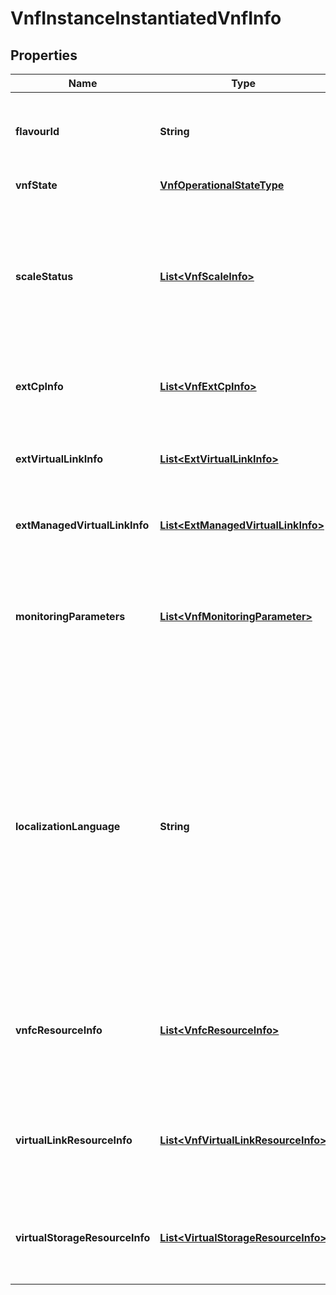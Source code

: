 
# VnfInstanceInstantiatedVnfInfo

## Properties
Name | Type | Description | Notes
------------ | ------------- | ------------- | -------------
**flavourId** | **String** | Identifier of the VNF deployment flavor applied to this VNF instance.  | 
**vnfState** | [**VnfOperationalStateType**](VnfOperationalStateType.md) | The state of the VNF instance.  | 
**scaleStatus** | [**List&lt;VnfScaleInfo&gt;**](VnfScaleInfo.md) | Scale status of the VNF, one entry per aspect. Represents for every scaling aspect how \&quot;big\&quot; the VNF has been scaled w.r.t. that aspect.  |  [optional]
**extCpInfo** | [**List&lt;VnfExtCpInfo&gt;**](VnfExtCpInfo.md) | Information about the external CPs exposed by the VNF instance.  |  [optional]
**extVirtualLinkInfo** | [**List&lt;ExtVirtualLinkInfo&gt;**](ExtVirtualLinkInfo.md) | Information about the external VLs the VNF instance is connected to.  |  [optional]
**extManagedVirtualLinkInfo** | [**List&lt;ExtManagedVirtualLinkInfo&gt;**](ExtManagedVirtualLinkInfo.md) | External virtual links the VNF instance is connected to.  |  [optional]
**monitoringParameters** | [**List&lt;VnfMonitoringParameter&gt;**](VnfMonitoringParameter.md) | Performance metrics tracked by the VNFM (e.g. for auto-scaling purposes) as identified by the VNF provider in the VNFD.  |  [optional]
**localizationLanguage** | **String** | Information about localization language of the VNF (includes e.g. strings in the VNFD). The localization languages supported by a VNF can be declared in the VNFD, and localization language selection can take place at instantiation time. The value shall comply with the format defined in IETF RFC 5646.  |  [optional]
**vnfcResourceInfo** | [**List&lt;VnfcResourceInfo&gt;**](VnfcResourceInfo.md) | Information about the virtualised compute and storage resources used by the VNFCs of the VNF instance.  |  [optional]
**virtualLinkResourceInfo** | [**List&lt;VnfVirtualLinkResourceInfo&gt;**](VnfVirtualLinkResourceInfo.md) | Information about the virtualised network resources used by the VLs of the VNF instance.  |  [optional]
**virtualStorageResourceInfo** | [**List&lt;VirtualStorageResourceInfo&gt;**](VirtualStorageResourceInfo.md) | Information on the virtualised storage resource(s) used as storage for the VNF instance.  |  [optional]



